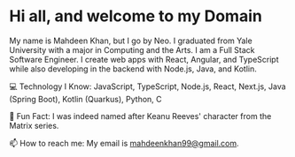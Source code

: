 # Hi all, and welcome to my Domain
My name is Mahdeen Khan, but I go by Neo. I graduated from Yale University with a major in Computing and the Arts. I am a Full Stack Software Engineer. I create web apps with React, Angular, and TypeScript while also developing in the backend with Node.js, Java, and Kotlin.


💻 Technology I Know: JavaScript, TypeScript, Node.js, React, Next.js, Java (Spring Boot), Kotlin (Quarkus), Python, C

🎥 Fun Fact: I was indeed named after Keanu Reeves' character from the Matrix series.

📫 How to reach me: My email is mahdeenkhan99@gmail.com.

<!--
**MrSuperNero/MrSuperNero** is a ✨ _special_ ✨ repository because its `README.md` (this file) appears on your GitHub profile.

Here are some ideas to get you started:

- 🔭 I’m currently working on ...
- 🌱 I’m currently learning ...
- 👯 I’m looking to collaborate on ...
- 🤔 I’m looking for help with ...
- 💬 Ask me about ...
- 📫 How to reach me: ...
- 😄 Pronouns: ...
- ⚡ Fun fact: ...
-->
